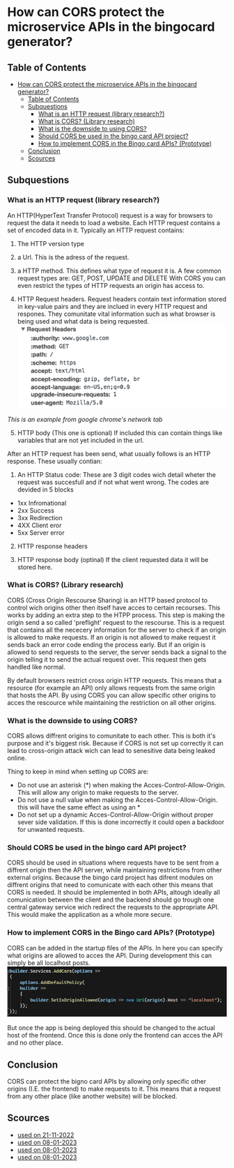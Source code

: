 # How can CORS protect the microservice APIs in the bingocard generator?

## Table of Contents

- [How can CORS protect the microservice APIs in the bingocard generator?](#how-can-cors-protect-the-microservice-apis-in-the-bingocard-generator)
  - [Table of Contents](#table-of-contents)
  - [Subquestions](#subquestions)
    - [What is an HTTP request (library research?)](#what-is-an-http-request-library-research)
    - [What is CORS? (Library research)](#what-is-cors-library-research)
    - [What is the downside to using CORS?](#what-is-the-downside-to-using-cors)
    - [Should CORS be used in the bingo card API project?](#should-cors-be-used-in-the-bingo-card-api-project)
    - [How to implement CORS in the Bingo card APIs? (Prototype)](#how-to-implement-cors-in-the-bingo-card-apis-prototype)
  - [Conclusion](#conclusion)
  - [Scources](#scources)

## Subquestions

### What is an HTTP request (library research?)

An HTTP(HyperText Transfer Protocol) request is a way for browsers to request the data it needs to load a website.
Each HTTP request contains a set of encoded data in it.
Typically an HTTP request contains:

1. The HTTP version type

2. a Url. This is the adress of the request.

3. a HTTP method.
   This defines what type of request it is. A few common request types are: GET, POST, UPDATE and DELETE
   With CORS you can even restrict the types of HTTP requests an origin has access to.

4. HTTP Request headers.
   Request headers contain text information stored in key-value pairs and they are inclued in every HTTP request and respones. They comunitate vital information such as what browser is being used and what data is being requested.
   ![HTTP headers](http-request-headers.png)

_This is an example from google chrome's network tab_

5. HTTP body (This one is optional)
   If included this can contain things like variables that are not yet included in the url.

After an HTTP request has been send, what usually follows is an HTTP response. These usually contian:

1. An HTTP Status code:
   These are 3 digit codes wich detail wheter the request was succesfull and if not what went wrong. The codes are devided in 5 blocks

- 1xx Infromational
- 2xx Success
- 3xx Redirection
- 4XX Client eror
- 5xx Server error

2. HTTP response headers

3. HTTP response body (optinal)
   If the client requested data it will be stored here.

### What is CORS? (Library research)

CORS (Cross Origin Rescourse Sharing) is an HTTP based protocol to control wich origins other then itself have acces to certain recourses. This works by adding an extra step to the HTPP process. This step is making the origin send a so called 'preflight' request to the rescourse. This is a request that contains all the nececery information for the server to check if an origin is allowed to make requests. If an origin is not allowed to make request it sends back an error code ending the process early. But if an origin is allowed to send requests to the server, the server sends back a signal to the origin telling it to send the actual request over. This request then gets handled like normal.

By default browsers restrict cross origin HTTP requests. This means that a resource (for example an API) only allows requests from the same origin that hosts the API.
By using CORS you can allow specific other origins to acces the rescource while maintaining the restriction on all other origins.

### What is the downside to using CORS?

CORS allows diffrent origins to comunitate to each other. This is both it's purpose and it's biggest risk.
Because if CORS is not set up correctly it can lead to cross-origin attack wich can lead to senesitive data being leaked online.

Thing to keep in mind when setting up CORS are:

- Do not use an asterisk (\*) when making the Acces-Control-Allow-Origin. This will allow any origin to make requests to the server.
- Do not use a null value when making the Acces-Control-Allow-Origin. this will have the same effect as using an \*
- Do not set up a dynamic Acces-Control-Allow-Origin without proper sever side validation. If this is done incorrectly it could open a backdoor for unwanted requests.

### Should CORS be used in the bingo card API project?

CORS should be used in situations where requests have to be sent from a diffrent origin then the API server, while maintaining restrictions from other external origins. Because the bingo card project has difrent modules on diffrent origins that need to comunicate with each other this means that CORS is needed. It should be implemented in both APIs, altough ideally all comunication between the client and the backend should go trough one central gateway service wich redirect the requests to the appropriate API. This would make the application as a whole more secure.

### How to implement CORS in the Bingo card APIs? (Prototype)

CORS can be added in the startup files of the APIs. In here you can specify what origins are allowed to acces the API. During development this can simply be all localhost posts.
![CORS](CORS.png)

But once the app is being deployed this should be changed to the actual host of the frontend. Once this is done only the frontend can acces the API and no other place.

## Conclusion

CORS can protect the bigno card APIs by allowing only specific other origins (I.E. the frontend) to make requests to it. This means that a request from any other place (like another website) will be blocked.

## Scources

- [used on 21-11-2022](https://developer.mozilla.org/en-US/docs/Web/HTTP/CORS)
- [used on 08-01-2023](https://www.cloudflare.com/learning/ddos/glossary/hypertext-transfer-protocol-http/)
- [used on 08-01-2023](https://www.healthit.gov/faq/what-does-https-web-address-mean)
- [used on 08-01-2023](https://www.tenable.com/blog/understanding-cross-origin-resource-sharing-vulnerabilities)
